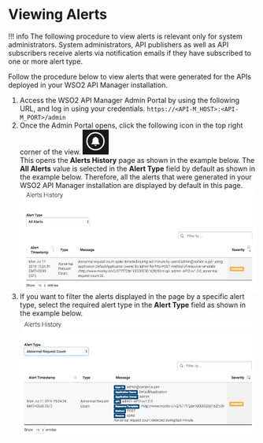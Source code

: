 # Viewing Alerts

!!! info
      The following procedure to view alerts is relevant only for system administrators. System administrators, API publishers as well as API subscribers receive alerts via notification emails if they have subscribed to one or more alert type.


Follow the procedure below to view alerts that were generated for the APIs deployed in your WSO2 API Manager installation.

1.  Access the WSO2 API Manager Admin Portal by using the following URL, and log in using your credentials.
`https://<API-M_HOST>:<API-M_PORT>/admin                                                  `
2.  Once the Admin Portal opens, click the following icon in the top right corner of the view.
    ![](../../../assets/img/learn/notification-icon.png)
    <br /> This opens the **Alerts History** page as shown in the example below. The **All Alerts** value is selected in the **Alert Type** field by default as shown in the example below. Therefore, all the alerts that were generated in your WSO2 API Manager installation are displayed by default in this page.
    ![](../../../assets/img/learn/alerts-history-all.png)
3.  If you want to filter the alerts displayed in the page by a specific alert type, select the required alert type in the **Alert Type** field as shown in the example below.
    ![](../../../assets/img/learn/alerts-history-abnormal-request-count.png)

